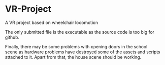 # VR-Project
A VR project based on wheelchair locomotion

The only submitted file is the executable as the source code is too big for github. 

Finally, there may be some problems with opening doors in the school scene as hardware problems have destroyed some of the assets and scripts attached to it. Apart from that, the house scene should be working.
